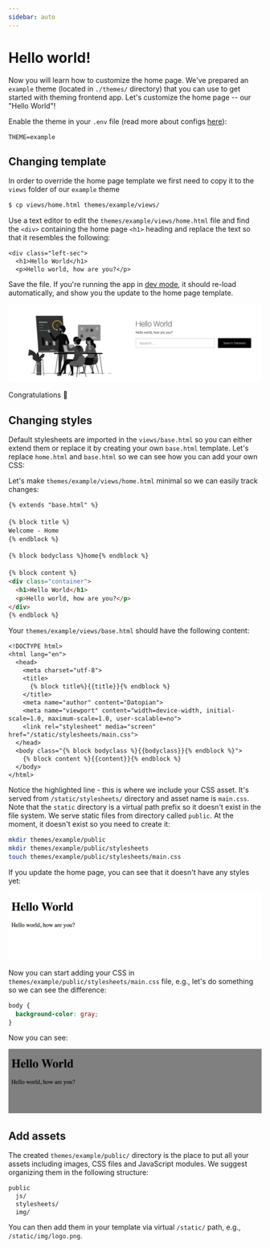```yaml
---
sidebar: auto
---
```


# Hello world!

Now you will learn how to customize the home page. We've prepared an `example` theme (located in `./themes/` directory) that you can use to get started with theming frontend app. Let's customize the home page -- our "Hello World"!

Enable the theme in your `.env` file (read more about configs [here](/frontend/configs/)):

```
THEME=example
```

## Changing template

In order to override the home page template we first need to copy it to the `views` folder of our `example` theme

```bash
$ cp views/home.html themes/example/views/
```

Use a text editor to edit the `themes/example/views/home.html` file and find the `<div>` containing the home page `<h1>` heading and replace the text so that it resembles the following:

``` html{2,3}
<div class="left-sec">
  <h1>Hello World</h1>
  <p>Hello world, how are you?</p>
```

Save the file. If you're running the app in [dev mode](/frontend/#installation), it should re-load automatically, and show you the update to the home page template.

![Hello world!](../../../img/hello_world.png)

Congratulations :tada:

## Changing styles

Default stylesheets are imported in the `views/base.html` so you can either extend them or replace it by creating your own `base.html` template. Let's replace `home.html` and `base.html` so we can see how you can add your own CSS:

Let's make `themes/example/views/home.html` minimal so we can easily track changes:

``` html
{% extends "base.html" %}

{% block title %}
Welcome - Home
{% endblock %}

{% block bodyclass %}home{% endblock %}

{% block content %}
<div class="container">
  <h1>Hello World</h1>
  <p>Hello world, how are you?</p>
</div>
{% endblock %}
```

Your `themes/example/views/base.html` should have the following content:

``` html{10}
<!DOCTYPE html>
<html lang="en">
  <head>
    <meta charset="utf-8">
    <title>
      {% block title%}{{title}}{% endblock %}
    </title>
    <meta name="author" content="Datopian">
    <meta name="viewport" content="width=device-width, initial-scale=1.0, maximum-scale=1.0, user-scalable=no">
    <link rel="stylesheet" media="screen" href="/static/stylesheets/main.css">
  </head>
  <body class="{% block bodyclass %}{{bodyclass}}{% endblock %}">
    {% block content %}{{content}}{% endblock %}
  </body>
</html>
```

Notice the highlighted line - this is where we include your CSS asset. It's served from `/static/stylesheets/` directory and asset name is `main.css`. Note that the `static` directory is a virtual path prefix so it doesn't exist in the file system. We serve static files from directory called `public`. At the moment, it doesn't exist so you need to create it:

``` bash
mkdir themes/example/public
mkdir themes/example/public/stylesheets
touch themes/example/public/stylesheets/main.css
```

If you update the home page, you can see that it doesn't have any styles yet:

![No CSS](../../../img/no-css.png)

Now you can start adding your CSS in `themes/example/public/stylesheets/main.css` file, e.g., let's do something so we can see the difference:

``` css
body {
  background-color: gray;
}
```

Now you can see:

![Basic CSS](../../../img/basic-css.png)

## Add assets

The created `themes/example/public/` directory is the place to put all your assets including images, CSS files and JavaScript modules. We suggest organizing them in the following structure:

```
public
  js/
  stylesheets/
  img/
```

You can then add them in your template via virtual `/static/` path, e.g., `/static/img/logo.png`.
